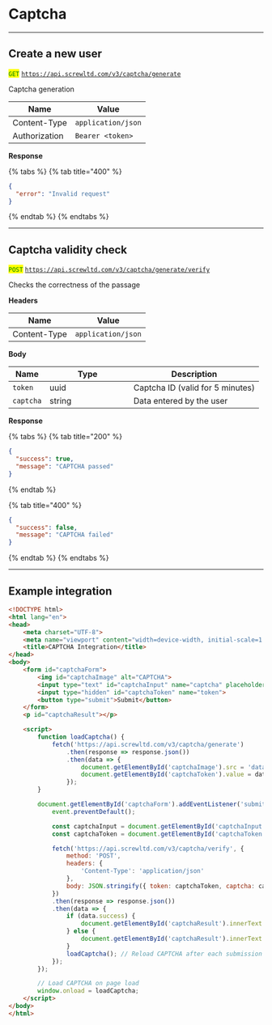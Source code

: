 # Captcha

***

## Create a new user

<mark style="color:green;">`GET`</mark> [`https://api.screwltd.com/v3/captcha/generate`](https://api.screwltd.com/v3/captcha/generate)

Captcha generation

| Name          | Value              |
| ------------- | ------------------ |
| Content-Type  | `application/json` |
| Authorization | `Bearer <token>`   |

**Response**

{% tabs %}
{% tab title="400" %}
```json
{
  "error": "Invalid request"
}
```
{% endtab %}
{% endtabs %}

***

## Captcha validity check

<mark style="color:green;">`POST`</mark> [`https://api.screwltd.com/v3/captcha/generate/verify`](https://api.screwltd.com/v3/captcha/generate/verify)

Checks the correctness of the passage

**Headers**

| Name         | Value              |
| ------------ | ------------------ |
| Content-Type | `application/json` |

**Body**

<table><thead><tr><th>Name</th><th width="150">Type</th><th>Description</th></tr></thead><tbody><tr><td><code>token</code></td><td>uuid</td><td>Captcha ID (valid for 5 minutes)</td></tr><tr><td><code>captcha</code></td><td>string</td><td>Data entered by the user</td></tr></tbody></table>

**Response**

{% tabs %}
{% tab title="200" %}
```json
{
  "success": true, 
  "message": "CAPTCHA passed"
}
```
{% endtab %}

{% tab title="400" %}
```json
{
  "success": false, 
  "message": "CAPTCHA failed"
}
```
{% endtab %}
{% endtabs %}

***

## Example integration

```html
<!DOCTYPE html>
<html lang="en">
<head>
    <meta charset="UTF-8">
    <meta name="viewport" content="width=device-width, initial-scale=1.0">
    <title>CAPTCHA Integration</title>
</head>
<body>
    <form id="captchaForm">
        <img id="captchaImage" alt="CAPTCHA">
        <input type="text" id="captchaInput" name="captcha" placeholder="Enter CAPTCHA">
        <input type="hidden" id="captchaToken" name="token">
        <button type="submit">Submit</button>
    </form>
    <p id="captchaResult"></p>

    <script>
        function loadCaptcha() {
            fetch('https://api.screwltd.com/v3/captcha/generate')
                .then(response => response.json())
                .then(data => {
                    document.getElementById('captchaImage').src = 'data:image/svg+xml;base64,' + btoa(data.captcha);
                    document.getElementById('captchaToken').value = data.token;
                });
        }

        document.getElementById('captchaForm').addEventListener('submit', function(event) {
            event.preventDefault();

            const captchaInput = document.getElementById('captchaInput').value;
            const captchaToken = document.getElementById('captchaToken').value;

            fetch('https://api.screwltd.com/v3/captcha/verify', {
                method: 'POST',
                headers: {
                    'Content-Type': 'application/json'
                },
                body: JSON.stringify({ token: captchaToken, captcha: captchaInput })
            })
            .then(response => response.json())
            .then(data => {
                if (data.success) {
                    document.getElementById('captchaResult').innerText = 'CAPTCHA passed';
                } else {
                    document.getElementById('captchaResult').innerText = 'CAPTCHA failed';
                }
                loadCaptcha(); // Reload CAPTCHA after each submission
            });
        });

        // Load CAPTCHA on page load
        window.onload = loadCaptcha;
    </script>
</body>
</html>
```
